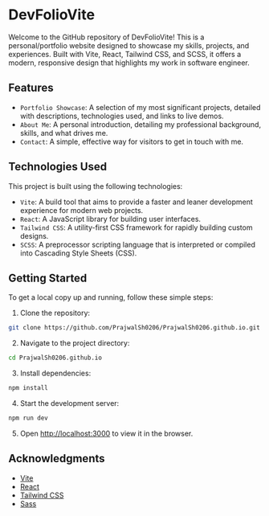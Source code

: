 # DevFolioVite

Welcome to the GitHub repository of DevFolioVite! This is a personal/portfolio website designed to showcase my skills, projects, and experiences. Built with Vite, React, Tailwind CSS, and SCSS, it offers a modern, responsive design that highlights my work in software engineer.

## Features

- `Portfolio Showcase`: A selection of my most significant projects, detailed with descriptions, technologies used, and links to live demos.
- `About Me`: A personal introduction, detailing my professional background, skills, and what drives me.
- `Contact`: A simple, effective way for visitors to get in touch with me.

## Technologies Used

This project is built using the following technologies:

- `Vite`: A build tool that aims to provide a faster and leaner development experience for modern web projects.
- `React`: A JavaScript library for building user interfaces.
- `Tailwind CSS`: A utility-first CSS framework for rapidly building custom designs.
- `SCSS`: A preprocessor scripting language that is interpreted or compiled into Cascading Style Sheets (CSS).

## Getting Started

To get a local copy up and running, follow these simple steps:

1. Clone the repository:

```bash
git clone https://github.com/PrajwalSh0206/PrajwalSh0206.github.io.git
```

2. Navigate to the project directory:

```bash
cd PrajwalSh0206.github.io
```

3. Install dependencies:

```bash
npm install
```

4. Start the development server:

```bash
npm run dev
```

5. Open <http://localhost:3000> to view it in the browser.

## Acknowledgments

- [Vite](https://vitejs.dev/)
- [React](https://react.dev/)
- [Tailwind CSS](https://tailwindcss.com/)
- [Sass](https://tailwindcss.com/)

